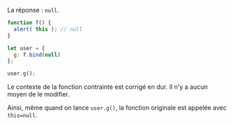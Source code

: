 La réponse : `null`.


```js run
function f() {
  alert( this ); // null
}

let user = {
  g: f.bind(null)
};

user.g();
```

Le contexte de la fonction contrainte est corrigé en dur. Il n'y a aucun moyen de le modifier.

Ainsi, même quand on lance `user.g()`, la fonction originale est appelée avec `this=null`.
